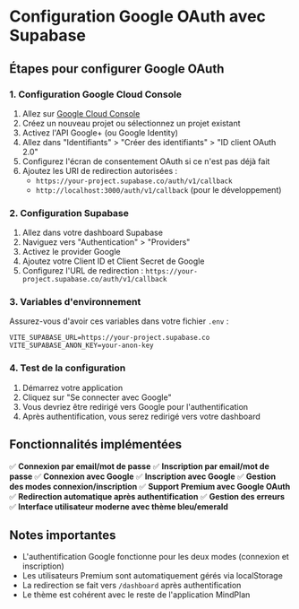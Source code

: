 # Configuration Google OAuth avec Supabase

## Étapes pour configurer Google OAuth

### 1. Configuration Google Cloud Console

1. Allez sur [Google Cloud Console](https://console.cloud.google.com/)
2. Créez un nouveau projet ou sélectionnez un projet existant
3. Activez l'API Google+ (ou Google Identity)
4. Allez dans "Identifiants" > "Créer des identifiants" > "ID client OAuth 2.0"
5. Configurez l'écran de consentement OAuth si ce n'est pas déjà fait
6. Ajoutez les URI de redirection autorisées :
   - `https://your-project.supabase.co/auth/v1/callback`
   - `http://localhost:3000/auth/v1/callback` (pour le développement)

### 2. Configuration Supabase

1. Allez dans votre dashboard Supabase
2. Naviguez vers "Authentication" > "Providers"
3. Activez le provider Google
4. Ajoutez votre Client ID et Client Secret de Google
5. Configurez l'URL de redirection : `https://your-project.supabase.co/auth/v1/callback`

### 3. Variables d'environnement

Assurez-vous d'avoir ces variables dans votre fichier `.env` :

```env
VITE_SUPABASE_URL=https://your-project.supabase.co
VITE_SUPABASE_ANON_KEY=your-anon-key
```

### 4. Test de la configuration

1. Démarrez votre application
2. Cliquez sur "Se connecter avec Google"
3. Vous devriez être redirigé vers Google pour l'authentification
4. Après authentification, vous serez redirigé vers votre dashboard

## Fonctionnalités implémentées

✅ **Connexion par email/mot de passe**
✅ **Inscription par email/mot de passe**
✅ **Connexion avec Google**
✅ **Inscription avec Google**
✅ **Gestion des modes connexion/inscription**
✅ **Support Premium avec Google OAuth**
✅ **Redirection automatique après authentification**
✅ **Gestion des erreurs**
✅ **Interface utilisateur moderne avec thème bleu/emerald**

## Notes importantes

- L'authentification Google fonctionne pour les deux modes (connexion et inscription)
- Les utilisateurs Premium sont automatiquement gérés via localStorage
- La redirection se fait vers `/dashboard` après authentification
- Le thème est cohérent avec le reste de l'application MindPlan





